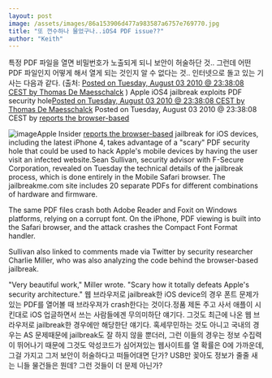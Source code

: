 ```yaml
---
layout: post
image: /assets/images/86a153906d477a983587a6757e769770.jpg
title: "또 껀수하나 물었구나..iOS4 PDF issue??"
author: "Keith"
---
```


특정 PDF 파일을 열면 비밀번호가 노출되게 되니 보안이 허술하단 것..
그런데 어떤 PDF 파일인지 어떻게 해서 열게 되는 것인지 알 수 없다는 것..
인터넷으로 돌고 있는 기사는 다음과 같다. (출처: [Posted on Tuesday, August 03 2010 @ 23:38:08 CEST by Thomas De Maesschalck](http://www.dvhardware.net/backend.php)
)
Apple iOS4 jailbreak exploits PDF security hole[Posted on Tuesday, August 03 2010 @ 23:38:08 CEST by Thomas De Maesschalck](http://www.dvhardware.net/backend.php)
Posted on Tuesday, August 03 2010 @ 23:38:08 CEST by [reports the browser-based](http://www.appleinsider.com/articles/10/08/03/browser_based_ios_jailbreak_utilizes_scary_pdf_security_hole.html)


![image](/assets/images/86a153906d477a983587a6757e769770.jpg)Apple Insider [reports the browser-based](http://www.appleinsider.com/articles/10/08/03/browser_based_ios_jailbreak_utilizes_scary_pdf_security_hole.html)
 jailbreak for iOS devices, including the latest iPhone 4, takes advantage of a "scary" PDF security hole that could be used to hack Apple's mobile devices by having the user visit an infected website.Sean Sullivan, security advisor with F-Secure Corporation, revealed on Tuesday the technical details of the jailbreak process, which is done entirely in the Mobile Safari browser. The jailbreakme.com site includes 20 separate PDFs for different combinations of hardware and firmware. 

The same PDF files crash both Adobe Reader and Foxit on Windows platforms, relying on a corrupt font. On the iPhone, PDF viewing is built into the Safari browser, and the attack crashes the Compact Font Format handler. 

Sullivan also linked to comments made via Twitter by security researcher Charlie Miller, who was also analyzing the code behind the browser-based jailbreak. 

"Very beautiful work," Miller wrote. "Scary how it totally defeats Apple's security architecture."
웹 브라우저로 jailbreak한 iOS device의 경우 폰트 문제가 있는 PDF를 열어볼 때 브라우져가 crash한다는 것이다.정품 제돈 주고 사서 애플이 시킨대로 iOS 업글하면서 쓰는 사람들에겐 무의미하단 얘기다. 그것도 최근에 나온 웹 브라우저로 jailbreak한 경우에만 해당한단 얘기다.
혹세무민하는 것도 아니고 국내의 경우는 AS 문제때문에 jailbreak도 잘 하지 않을 뿐더러, 그런 이들의 경우는 정보 수집력이 뛰어나기 때문에 그것도 악성코드가 심어져있는 웹사이트를 열 확률은 0에 가까운데, 그걸 가지고 그저 보안이 허술하다고 떠들어대면 단가?
USB만 꽂아도 정보가 줄줄 새는 니들 물건들은 뭔데? 그런 것들이 더 문제 아닌가?



